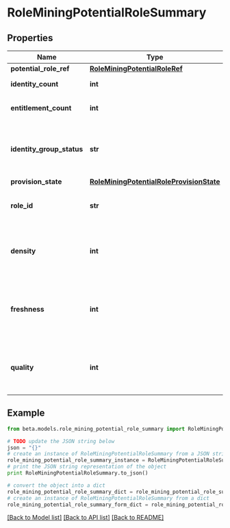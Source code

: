 # RoleMiningPotentialRoleSummary


## Properties
Name | Type | Description | Notes
------------ | ------------- | ------------- | -------------
**potential_role_ref** | [**RoleMiningPotentialRoleRef**](RoleMiningPotentialRoleRef.md) |  | [optional] 
**identity_count** | **int** | The number of identities in a potential role. | [optional] 
**entitlement_count** | **int** | The number of entitlements in a potential role. | [optional] 
**identity_group_status** | **str** | The status for this identity group which can be \&quot;REQUESTED\&quot; or \&quot;OBTAINED\&quot; | [optional] 
**provision_state** | [**RoleMiningPotentialRoleProvisionState**](RoleMiningPotentialRoleProvisionState.md) |  | [optional] 
**role_id** | **str** | ID of the provisioned role in IIQ or IDN.  Null if this potential role has not been provisioned. | [optional] 
**density** | **int** | The density metric (0-100) of this potential role. Higher density values indicate higher similarity amongst the identities. | [optional] 
**freshness** | **int** | The freshness metric (0-100) of this potential role. Higher freshness values indicate this potential role is more distinctive compared to existing roles. | [optional] 
**quality** | **int** | The quality metric (0-100) of this potential role. Higher quality values indicate this potential role has high density and freshness. | [optional] 

## Example

```python
from beta.models.role_mining_potential_role_summary import RoleMiningPotentialRoleSummary

# TODO update the JSON string below
json = "{}"
# create an instance of RoleMiningPotentialRoleSummary from a JSON string
role_mining_potential_role_summary_instance = RoleMiningPotentialRoleSummary.from_json(json)
# print the JSON string representation of the object
print RoleMiningPotentialRoleSummary.to_json()

# convert the object into a dict
role_mining_potential_role_summary_dict = role_mining_potential_role_summary_instance.to_dict()
# create an instance of RoleMiningPotentialRoleSummary from a dict
role_mining_potential_role_summary_form_dict = role_mining_potential_role_summary.from_dict(role_mining_potential_role_summary_dict)
```
[[Back to Model list]](../README.md#documentation-for-models) [[Back to API list]](../README.md#documentation-for-api-endpoints) [[Back to README]](../README.md)


